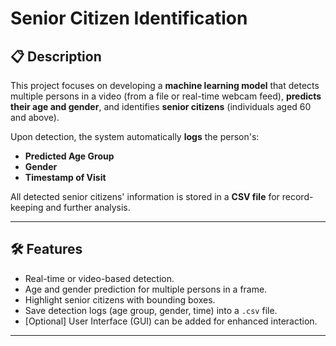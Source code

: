 

# Senior Citizen Identification

## 📋 Description
This project focuses on developing a **machine learning model** that detects multiple persons in a video (from a file or real-time webcam feed), **predicts their age and gender**, and identifies **senior citizens** (individuals aged 60 and above).

Upon detection, the system automatically **logs** the person's:
- **Predicted Age Group**
- **Gender**
- **Timestamp of Visit**

All detected senior citizens' information is stored in a **CSV file** for record-keeping and further analysis.

---

## 🛠 Features
- Real-time or video-based detection.
- Age and gender prediction for multiple persons in a frame.
- Highlight senior citizens with bounding boxes.
- Save detection logs (age group, gender, time) into a `.csv` file.
- [Optional] User Interface (GUI) can be added for enhanced interaction.

---
